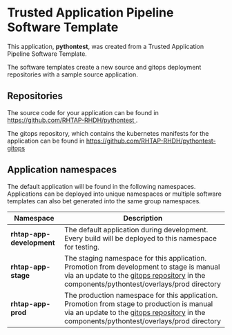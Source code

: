# Trusted Application Pipeline Software Template

This application, **pythontest**, was created from a Trusted Application Pipeline Software Template.

The software templates create a new source and gitops deployment repositories with a sample source application. 

## Repositories

The source code for your application can be found in [https://github.com/RHTAP-RHDH/pythontest ](https://github.com/RHTAP-RHDH/pythontest ).
 
The gitops repository, which contains the kubernetes manifests for the application can be found in 
[https://github.com/RHTAP-RHDH/pythontest-gitops ](https://github.com/RHTAP-RHDH/pythontest-gitops ) 

## Application namespaces 

The default application will be found in the following namespaces. Applications can be deployed into unique namespaces or multiple software templates can also bet generated into the same group namespaces.  

|  Namespace   |  Description   |  
| -------- | -------- |   
| **rhtap-app-development** | The default application during development. Every build will be deployed to this namespace for testing. | 
| **rhtap-app-stage** | The staging namespace for this application. Promotion from development to stage is manual via an update to the [gitops repository](https://github.com/RHTAP-RHDH/pythontest-gitops ) in the components/pythontest/overlays/prod directory |  
| **rhtap-app-prod** | The production namespace for this application. Promotion from stage to production is manual via an update to the [gitops repository](https://github.com/RHTAP-RHDH/pythontest-gitops ) in the components/pythontest/overlays/prod directory | 